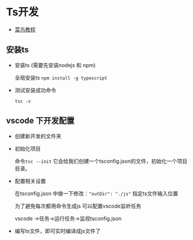 # Ts开发

- [菜鸟教程](https://www.runoob.com/typescript/ts-tutorial.html)

## 安装ts
- 安装ts (需要先安装nodejs 和 npm)

    全局安装ts `npm install -g typescript`

- 测试安装成功命令

    `tsc -v`

## vscode 下开发配置

- 创建新开发的文件夹

- 初始化项目

    命令`tsc --init` 它会给我们创建一个tsconfig.json的文件，初始化一个项目目录。

- 配置相关设置

    在tsconfig.json 中做一下修改：`"outDir": "./js"` 
    指定ts文件输入位置
    
    为了避免每次都用命令生成js 可以配置vscode监听任务
    
    vscode ->任务->运行任务->监视tsconfig.json

- 编写ts文件，即可实时编译成js文件了